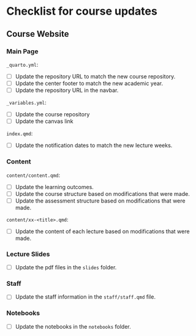 # Checklist for course updates

## Course Website

### Main Page

`_quarto.yml`:
- [ ] Update the repository URL to match the new course repository.
- [ ] Update the center footer to match the new academic year.
- [ ] Update the repository URL in the navbar.

`_variables.yml`:
- [ ] Update the course repository
- [ ] Update the canvas link

`index.qmd`:
- [ ] Update the notification dates to match the new lecture weeks.

### Content

`content/content.qmd`:
- [ ] Update the learning outcomes.
- [ ] Update the course structure based on modifications that were made.
- [ ] Update the assessment structure based on modifications that were made.

`content/xx-<title>.qmd`:
- [ ] Update the content of each lecture based on modifications that were made.

### Lecture Slides
- [ ] Update the pdf files in the `slides` folder.

### Staff
- [ ] Update the staff information in the `staff/staff.qmd` file.

### Notebooks
- [ ] Update the notebooks in the `notebooks` folder.
